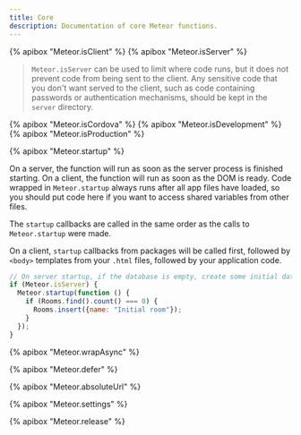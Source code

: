 ```yaml
---
title: Core
description: Documentation of core Meteor functions.
---
```


{% apibox "Meteor.isClient" %}
{% apibox "Meteor.isServer" %}

> `Meteor.isServer` can be used to limit where code runs, but it does not
prevent code from being sent to the client. Any sensitive code that you
don't want served to the client, such as code containing passwords or
authentication mechanisms, should be kept in the `server` directory.

{% apibox "Meteor.isCordova" %}
{% apibox "Meteor.isDevelopment" %}
{% apibox "Meteor.isProduction" %}

{% apibox "Meteor.startup" %}

On a server, the function will run as soon as the server process is
finished starting. On a client, the function will run as soon as the DOM
is ready. Code wrapped in `Meteor.startup` always runs after all app
files have loaded, so you should put code here if you want to access
shared variables from other files.

The `startup` callbacks are called in the same order as the calls to
`Meteor.startup` were made.

On a client, `startup` callbacks from packages will be called
first, followed by `<body>` templates from your `.html` files,
followed by your application code.

```js
// On server startup, if the database is empty, create some initial data.
if (Meteor.isServer) {
  Meteor.startup(function () {
    if (Rooms.find().count() === 0) {
      Rooms.insert({name: "Initial room"});
    }
  });
}
```

{% apibox "Meteor.wrapAsync" %}

{% apibox "Meteor.defer" %}

{% apibox "Meteor.absoluteUrl" %}

{% apibox "Meteor.settings" %}

{% apibox "Meteor.release" %}
